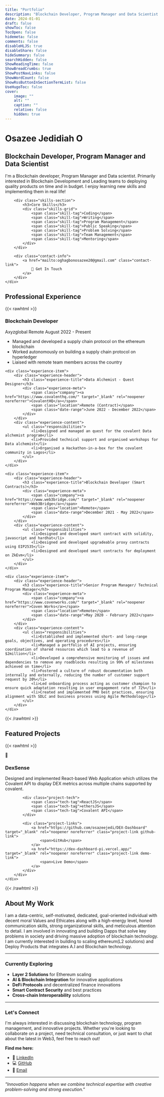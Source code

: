 ```yaml
---
title: "Portfolio"
description: "Blockchain Developer, Program Manager and Data Scientist - Showcasing my professional experience and featured projects"
date: 2024-01-01
draft: false
showToc: false
TocOpen: false
hidemeta: false
comments: false
disableHLJS: true
disableShare: false
hideSummary: false
searchHidden: false
ShowReadingTime: false
ShowBreadCrumbs: true
ShowPostNavLinks: false
ShowWordCount: false
ShowRssButtonInSectionTermList: false
UseHugoToc: false
cover:
    image: ""
    alt: ""
    caption: ""
    relative: false
    hidden: true
---
```


<div class="portfolio-hero">
    <div class="portfolio-intro">
        <h1 class="portfolio-title">Osazee Jedidiah O</h1>
        <h2 class="portfolio-subtitle">Blockchain Developer, Program Manager and Data Scientist</h2>
        <p class="portfolio-description">I'm a Blockchain developer, Program Manager and Data scientist. Primarily interested in Blockchain Development and Leading teams to deploying quality products on time and in budget. I enjoy learning new skills and implementing them in real life!</p>
        
        <div class="skills-section">
            <h3>Core Skills</h3>
            <div class="skills-grid">
                <span class="skill-tag">Coding</span>
                <span class="skill-tag">Writing</span>
                <span class="skill-tag">Program Management</span>
                <span class="skill-tag">Public Speaking</span>
                <span class="skill-tag">Problem Solving</span>
                <span class="skill-tag">Team Management</span>
                <span class="skill-tag">Mentoring</span>
            </div>
        </div>
        
        <div class="contact-info">
            <a href="mailto:oghagbonosazee20@gmail.com" class="contact-link">
                📧 Get In Touch
            </a>
        </div>
    </div>
</div>

## Professional Experience

{{< rawhtml >}}
<div class="experience-timeline">
    <div class="experience-item">
        <div class="experience-header">
            <h3 class="experience-title">Blockchain Developer</h3>
            <div class="experience-meta">
                <span class="company">Axyzglobal</span>
                <span class="location">Remote</span>
                <span class="date-range">August 2022 - Present</span>
            </div>
        </div>
        <div class="experience-content">
            <ul class="responsibilities">
                <li>Managed and developed a supply chain protocol on the ethereum blockchain</li>
                <li>Worked autonomously on building a supply chain protocol on hyperledger</li>
                <li>Liaised with remote team members across the country</li>
            </ul>
        </div>
    </div>
    
    <div class="experience-item">
        <div class="experience-header">
            <h3 class="experience-title">Data Alchemist - Quest Designer</h3>
            <div class="experience-meta">
                <span class="company"><a href="https://www.covalenthq.com/" target="_blank" rel="noopener noreferrer">CovalentHQ</a></span>
                <span class="location">Remote (Contract)</span>
                <span class="date-range">June 2022 - December 2022</span>
            </div>
        </div>
        <div class="experience-content">
            <ul class="responsibilities">
                <li>Designed and managed an quest for the covalent Data alchemist program</li>
                <li>Provided technical support and organised workshops for Data alchemist</li>
                <li>Organised a Hackathon-in-a-box for the covalent community in Lagos</li>
            </ul>
        </div>
    </div>
    
    <div class="experience-item">
        <div class="experience-header">
            <h3 class="experience-title">Blockchain Developer (Smart Contracts)</h3>
            <div class="experience-meta">
                <span class="company"><a href="https://www.web3bridge.com/" target="_blank" rel="noopener noreferrer">Web3Bridge</a></span>
                <span class="location">Remote</span>
                <span class="date-range">December 2021 - May 2022</span>
            </div>
        </div>
        <div class="experience-content">
            <ul class="responsibilities">
                <li>Designed and developed smart contract with solidity, javascript and hardhat</li>
                <li>Designed and developed upgradeable proxy contracts using EIP2535</li>
                <li>Designed and developed smart contracts for deployment on ZkEvm</li>
            </ul>
        </div>
    </div>
    
    <div class="experience-item">
        <div class="experience-header">
            <h3 class="experience-title">Senior Program Manager/ Technical Program Manager</h3>
            <div class="experience-meta">
                <span class="company"><a href="https://www.covenworks.com/" target="_blank" rel="noopener noreferrer">Coven Works</a></span>
                <span class="location">Remote</span>
                <span class="date-range">May 2020 - February 2022</span>
            </div>
        </div>
        <div class="experience-content">
            <ul class="responsibilities">
                <li>Established and implemented short- and long-range goals, objectives, and operating procedures</li>
                <li>Managed a portfolio of AI projects, ensuring coordination of shared resources which lead to a revenue of $2million</li>
                <li>Developed a comprehensive monitoring of issues and dependencies to remove any roadblocks resulting in 99% of milestones achieved on time</li>
                <li>Fostered a culture of robust documentation both internally and externally, reducing the number of customer support request by 20%</li>
                <li>Led onboarding process acting as customer champion to ensure quick adaptation resulting in user engagement rate of 72%</li>
                <li>Created and implemented PMO best practices, ensuring alignment with SDLC and business process using Agile Methodology</li>
            </ul>
        </div>
    </div>
</div>
{{< /rawhtml >}}

## Featured Projects

{{< rawhtml >}}
<div class="projects-grid">
    <div class="project-card">
        <div class="project-image">
            <div class="project-placeholder">
                <span>🚀</span>
            </div>
        </div>
        <div class="project-content">
            <h3 class="project-title">DexSense</h3>
            <p class="project-description">Designed and implemented React-based Web Application which utilizes the Covalent API to display DEX metrics across multiple chains supported by covalent.</p>
            
            <div class="project-tech">
                <span class="tech-tag">ReactJS</span>
                <span class="tech-tag">ethersJS</span>
                <span class="tech-tag">Covalent API</span>
            </div>
            
            <div class="project-links">
                <a href="https://github.com/osazeejedi/DEX-Dashboard" target="_blank" rel="noopener noreferrer" class="project-link github-link">
                    <span>GitHub</span>
                </a>
                <a href="https://dex-dashboard-pi.vercel.app/" target="_blank" rel="noopener noreferrer" class="project-link demo-link">
                    <span>Live Demo</span>
                </a>
            </div>
        </div>
    </div>
</div>
{{< /rawhtml >}}

## About My Work

I am a data-centric, self-motivated, dedicated, goal-oriented individual with decent moral Values and Ethicates along with a high-energy level, honed communication skills, strong organizational skills, and meticulous attention to detail. I am involved in innovating and building Dapps that solve key problems in society and driving massive adoption of blockchain technology. I am currently interested in building to scaling ethereum(L2 solutions) and Deploy Products that integrates A.I and Blockchain technology.

---

### Currently Exploring

- **Layer 2 Solutions** for Ethereum scaling
- **AI & Blockchain Integration** for innovative applications
- **DeFi Protocols** and decentralized finance innovations
- **Smart Contract Security** and best practices
- **Cross-chain Interoperability** solutions

---

### Let's Connect

I'm always interested in discussing blockchain technology, program management, and innovative projects. Whether you're looking to collaborate on a project, need technical consultation, or just want to chat about the latest in Web3, feel free to reach out!

**Find me here:**
- 💼 [LinkedIn](https://www.linkedin.com/in/osazee-oghagbon/)
- 💻 [GitHub](https://github.com/osazeejedi)
- 📧 [Email](mailto:oghagbonosazee20@gmail.com)

---

*"Innovation happens when we combine technical expertise with creative problem-solving and strong execution."*
